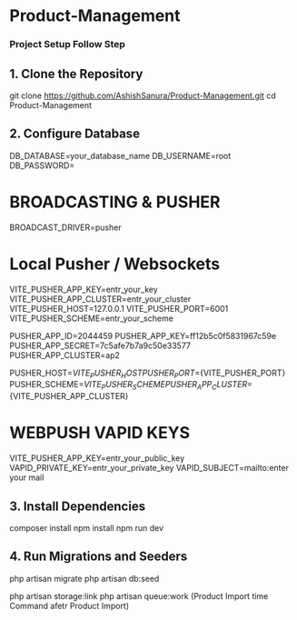 # Product-Management

### Project Setup Follow Step

## 1. Clone the Repository
git clone https://github.com/AshishSanura/Product-Management.git
cd Product-Management

## 2. Configure Database
DB_DATABASE=your_database_name
DB_USERNAME=root
DB_PASSWORD=

# BROADCASTING & PUSHER
BROADCAST_DRIVER=pusher

# Local Pusher / Websockets
VITE_PUSHER_APP_KEY=entr_your_key
VITE_PUSHER_APP_CLUSTER=entr_your_cluster
VITE_PUSHER_HOST=127.0.0.1
VITE_PUSHER_PORT=6001
VITE_PUSHER_SCHEME=entr_your_scheme

PUSHER_APP_ID=2044459
PUSHER_APP_KEY=ff12b5c0f5831967c59e
PUSHER_APP_SECRET=7c5afe7b7a9c50e33577
PUSHER_APP_CLUSTER=ap2

PUSHER_HOST=${VITE_PUSHER_HOST}
PUSHER_PORT=${VITE_PUSHER_PORT}
PUSHER_SCHEME=${VITE_PUSHER_SCHEME}
PUSHER_APP_CLUSTER=${VITE_PUSHER_APP_CLUSTER}

# WEBPUSH VAPID KEYS
VITE_PUSHER_APP_KEY=entr_your_public_key
VAPID_PRIVATE_KEY=entr_your_private_key
VAPID_SUBJECT=mailto:enter your mail

## 3. Install Dependencies
composer install
npm install
npm run dev

## 4. Run Migrations and Seeders
php artisan migrate
php artisan db:seed

php artisan storage:link 
php artisan queue:work (Product Import time Command afetr Product Import)